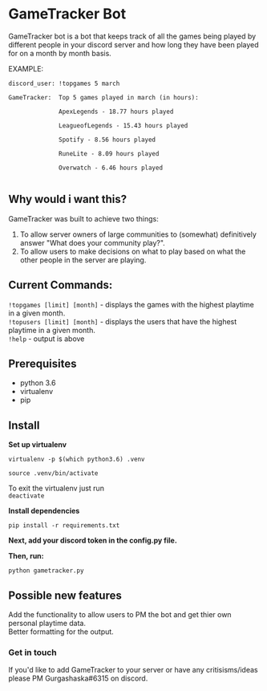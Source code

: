 # GameTracker Bot

GameTracker bot is a bot that keeps track of all the games being played by different people in your discord server and how long they 
have been played for on a month by month basis.

EXAMPLE:
```
discord_user: !topgames 5 march

GameTracker:  Top 5 games played in march (in hours):

              ApexLegends - 18.77 hours played
              
              LeagueofLegends - 15.43 hours played
              
              Spotify - 8.56 hours played
              
              RuneLite - 8.09 hours played
              
              Overwatch - 6.46 hours played
             
```

## Why would i want this?

GameTracker was built to achieve two things:  
1. To allow server owners of large communities to (somewhat) definitively answer "What does your community play?".  
2. To allow users to make decisions on what to play based on what the other people in the server are playing.

## Current Commands:  
`!topgames [limit] [month]` - displays the games with the highest playtime in a given month.    
`!topusers [limit] [month]` - displays the users that have the highest playtime in a given month.    
`!help` -  output is above

## Prerequisites
* python 3.6
* virtualenv
* pip

## Install


**Set up virtualenv**

`virtualenv -p $(which python3.6) .venv`

`source .venv/bin/activate`

 To exit the virtualenv just run  
`deactivate`
 

**Install dependencies**

`pip install -r requirements.txt`

**Next, add your discord token in the config.py file.**

**Then, run:**

`python gametracker.py`

## Possible new features

Add the functionality to allow users to PM the bot and get thier own personal playtime data.  
Better formatting for the output.

### Get in touch
If you'd like to add GameTracker to your server or have any critisisms/ideas please PM Gurgashaska#6315 on discord.
